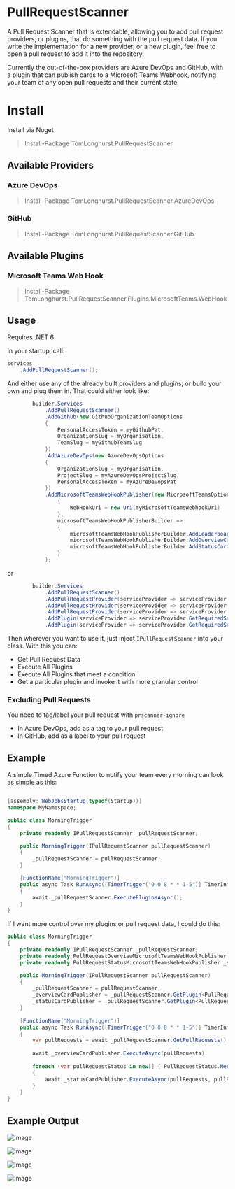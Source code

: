 # PullRequestScanner

A Pull Request Scanner that is extendable, allowing you to add pull request providers, or plugins, that do something with the pull request data.
If you write the implementation for a new provider, or a new plugin, feel free to open a pull request to add it into the repository.

Currently the out-of-the-box providers are Azure DevOps and GitHub, with a plugin that can publish cards to a Microsoft Teams Webhook, notifying your team of any open pull requests and their current state.

# Install

Install via Nuget 

> Install-Package TomLonghurst.PullRequestScanner

## Available Providers

### Azure DevOps

> Install-Package TomLonghurst.PullRequestScanner.AzureDevOps

### GitHub

> Install-Package TomLonghurst.PullRequestScanner.GitHub

## Available Plugins

### Microsoft Teams Web Hook

> Install-Package TomLonghurst.PullRequestScanner.Plugins.MicrosoftTeams.WebHook

## Usage

Requires .NET 6

In your startup, call: 

```csharp
services
    .AddPullRequestScanner();
```

And either use any of the already built providers and plugins, or build your own and plug them in.
That could either look like:

```csharp
        builder.Services
            .AddPullRequestScanner()
            .AddGithub(new GithubOrganizationTeamOptions
            {
                PersonalAccessToken = myGithubPat,
                OrganizationSlug = myOrganisation,
                TeamSlug = myGithubTeamSlug
            })
            .AddAzureDevOps(new AzureDevOpsOptions
            {
                OrganizationSlug = myOrganisation,
                ProjectSlug = myAzureDevOpsProjectSlug,
                PersonalAccessToken = myAzureDevopsPat
            })
            .AddMicrosoftTeamsWebHookPublisher(new MicrosoftTeamsOptions
                {
                    WebHookUri = new Uri(myMicrosoftTeamsWebhookUri)
                },
                microsoftTeamsWebHookPublisherBuilder =>
                {
                    microsoftTeamsWebHookPublisherBuilder.AddLeaderboardCardPublisher();
                    microsoftTeamsWebHookPublisherBuilder.AddOverviewCardPublisher();
                    microsoftTeamsWebHookPublisherBuilder.AddStatusCardsPublisher();
                }
            );
```

or

```csharp
        builder.Services
            .AddPullRequestScanner()
            .AddPullRequestProvider(serviceProvider => serviceProvider.GetRequiredService<MyCustomPullRequestProvider1>())
            .AddPullRequestProvider(serviceProvider => serviceProvider.GetRequiredService<MyCustomPullRequestProvider2>())
            .AddPullRequestProvider(serviceProvider => serviceProvider.GetRequiredService<MyCustomPullRequestProvider3>())
            .AddPlugin(serviceProvider => serviceProvider.GetRequiredService<MyCustomPlugin1>())
            .AddPlugin(serviceProvider => serviceProvider.GetRequiredService<MyCustomPlugin2>());
```

Then wherever you want to use it, just inject `IPullRequestScanner` into your class. With this you can:

-   Get Pull Request Data
-   Execute All Plugins
-   Execute All Plugins that meet a condition
-   Get a particular plugin and invoke it with more granular control

### Excluding Pull Requests
You need to tag/label your pull request with `prscanner-ignore`
- In Azure DevOps, add as a tag to your pull request
- In GitHub, add as a label to your pull request

## Example

A simple Timed Azure Function to notify your team every morning can look as simple as this:

```csharp

[assembly: WebJobsStartup(typeof(Startup))]
namespace MyNamespace;

public class MorningTrigger
{
    private readonly IPullRequestScanner _pullRequestScanner;

    public MorningTrigger(IPullRequestScanner pullRequestScanner)
    {
        _pullRequestScanner = pullRequestScanner;
    }

    [FunctionName("MorningTrigger")]
    public async Task RunAsync([TimerTrigger("0 0 8 * * 1-5")] TimerInfo myTimer, ILogger log)
    {
        await _pullRequestScanner.ExecutePluginsAsync();
    }
}
```

If I want more control over my plugins or pull request data, I could do this:

```csharp
public class MorningTrigger
{
    private readonly IPullRequestScanner _pullRequestScanner;
    private readonly PullRequestOverviewMicrosoftTeamsWebHookPublisher _overviewCardPublisher;
    private readonly PullRequestStatusMicrosoftTeamsWebHookPublisher _statusCardPublisher;

    public MorningTrigger(IPullRequestScanner pullRequestScanner)
    {
        _pullRequestScanner = pullRequestScanner;
        _overviewCardPublisher = _pullRequestScanner.GetPlugin<PullRequestOverviewMicrosoftTeamsWebHookPublisher>();
        _statusCardPublisher = _pullRequestScanner.GetPlugin<PullRequestStatusMicrosoftTeamsWebHookPublisher>();
    }
    
    [FunctionName("MorningTrigger")]
    public async Task RunAsync([TimerTrigger("0 0 8 * * 1-5")] TimerInfo myTimer, ILogger log)
    {
        var pullRequests = await _pullRequestScanner.GetPullRequests();
        
        await _overviewCardPublisher.ExecuteAsync(pullRequests);
        
        foreach (var pullRequestStatus in new[] { PullRequestStatus.MergeConflicts, PullRequestStatus.ReadyToMerge })
        {
            await _statusCardPublisher.ExecuteAsync(pullRequests, pullRequestStatus);
        }
    }
}
```

## Example Output

![image](https://user-images.githubusercontent.com/30480171/213030165-b16dc756-afdc-4a3b-993d-c3d9a78c4dc1.png)

![image](https://user-images.githubusercontent.com/30480171/213030213-ba01394d-e5ae-4960-b519-b3039e2eacfe.png)

![image](https://user-images.githubusercontent.com/30480171/213030243-a75b6ff3-5e26-408c-b553-6ede840976d0.png)

![image](https://user-images.githubusercontent.com/30480171/213030268-0b4c5325-3539-44f4-a842-d625cef64ce6.png)
